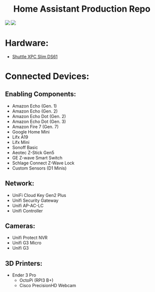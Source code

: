 <h1 align="center">
  Home Assistant Production Repo
</h1>
<h4>
<a href="https://travis-ci.org/flamingotter/HASS"><img src="https://travis-ci.org/flamingotter/HASS.svg?branch=master"/></a>  <a href="https://github.com/flamingotter/HASS/commits/master"><img src="https://img.shields.io/github/last-commit/flamingotter/HASS.svg?style=plasticr"/></a>
</h4>

# Hardware:
* <a href="https://www.amazon.com/Shuttle-DH110-Barebone-Kabylake-Heatpipe/dp/B01C87CD0M" target="_blank">Shuttle XPC Slim DS61</a>

# Connected Devices:

## Enabling Components:
* Amazon Echo (Gen. 1)
* Amazon Echo (Gen. 2)
* Amazon Echo Dot (Gen. 2)
* Amazon Echo Dot (Gen. 3)
* Amazon Fire 7 (Gen. 7)
* Google Home Mini
* Lifx A19
* Lifx Mini
* Sonoff Basic
* Aeotec Z-Stick Gen5
* GE Z-wave Smart Switch
* Schlage Connect Z-Wave Lock
* Custom Sensors (D1 Minis)

## Network:
* UniFi Cloud Key Gen2 Plus
* Unifi Security Gateway
* Unifi AP-AC-LC
* Unifi Controller

## Cameras:
* Unifi Protect NVR
* Unifi G3 Micro
* Unifi G3

## 3D Printers:
* Ender 3 Pro
  * OctoPi (RPI3 B+)
  * Cisco PrecisionHD Webcam
